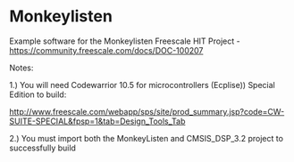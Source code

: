 Monkeylisten
=========

Example software for the Monkeylisten Freescale HIT Project - https://community.freescale.com/docs/DOC-100207


Notes:

1.)   You will need Codewarrior 10.5 for microcontrollers (Ecplise)) Special Edition to build:

http://www.freescale.com/webapp/sps/site/prod_summary.jsp?code=CW-SUITE-SPECIAL&fpsp=1&tab=Design_Tools_Tab

2.)  You must import both the MonkeyListen and CMSIS_DSP_3.2 project to successfully build